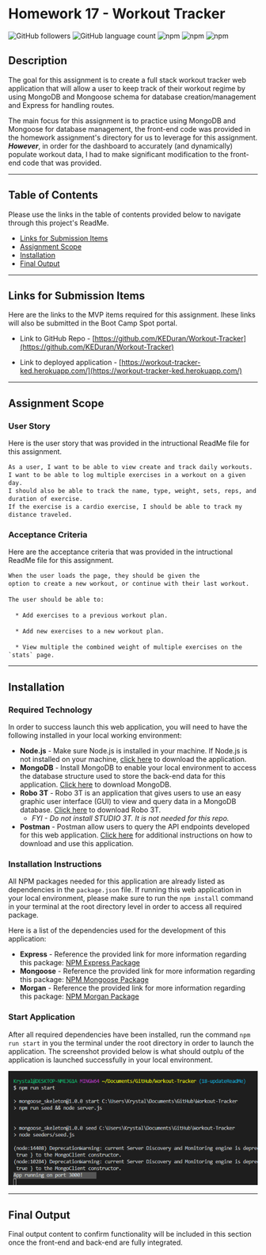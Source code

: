 # Homework 17 - Workout Tracker

![GitHub followers](https://img.shields.io/github/followers/KEDuran?logo=GitHub&style=plastic)
![GitHub language count](https://img.shields.io/github/languages/count/KEDuran/Workout-Tracker?color=yellow&logo=GitHub)
![npm](https://img.shields.io/npm/v/express?color=green&label=express&logo=NPM&style=plastic)
![npm](https://img.shields.io/npm/v/mongoose?color=orange&label=mongoose&logo=NPM&style=plastic)
![npm](https://img.shields.io/npm/v/morgan?color=pink&label=morgan&logo=NPM&style=plastic)

## Description

The goal for this assignment is to create a full stack workout tracker web application that will allow a user to keep track of their workout regime by using MongoDB and Mongoose schema for database creation/management and Express for handling routes.

The main focus for this assignment is to practice using MongoDB and Mongoose for database management, the front-end code was provided in the homework assignment's directory for us to leverage for this assignment. **_However_**, in order for the dashboard to accurately (and dynamically) populate workout data, I had to make significant modification to the front-end code that was provided.

---

## Table of Contents

Please use the links in the table of contents provided below to navigate through this project's ReadMe.

- [Links for Submission Items](#links-for-submission-items)
- [Assignment Scope](#assignment-scope)
- [Installation](#installation)
- [Final Output](#final-output)

---

## Links for Submission Items

Here are the links to the MVP items required for this assignment. Ihese links will also be submitted in the Boot Camp Spot portal.

- Link to GitHub Repo - [https://github.com/KEDuran/Workout-Tracker](https://github.com/KEDuran/Workout-Tracker)

- Link to deployed application - [https://workout-tracker-ked.herokuapp.com/](https://workout-tracker-ked.herokuapp.com/)

---

## Assignment Scope

### User Story

Here is the user story that was provided in the intructional ReadMe file for this assignment.

```
As a user, I want to be able to view create and track daily workouts.
I want to be able to log multiple exercises in a workout on a given day.
I should also be able to track the name, type, weight, sets, reps, and duration of exercise.
If the exercise is a cardio exercise, I should be able to track my distance traveled.
```

### Acceptance Criteria

Here are the acceptance criteria that was provided in the intructional ReadMe file for this assignment.

```
When the user loads the page, they should be given the
option to create a new workout, or continue with their last workout.

The user should be able to:

  * Add exercises to a previous workout plan.

  * Add new exercises to a new workout plan.

  * View multiple the combined weight of multiple exercises on the `stats` page.
```

---

## Installation

### Required Technology

In order to success launch this web application, you will need to have the following installed in your local working environment:

- **Node.js** - Make sure Node.js is installed in your machine. If Node.js is not installed on your machine, [click here](https://nodejs.org/en/) to download the application.
- **MongoDB** - Install MongoDB to enable your local environment to access the database structure used to store the back-end data for this application. [Click here](https://www.mongodb.com/try/download/community) to download MongoDB.
- **Robo 3T** - Robo 3T is an application that gives users to use an easy graphic user interface (GUI) to view and query data in a MongoDB database. [Click here](https://robomongo.org/download) to download Robo 3T.
  - _FYI - Do not install STUDIO 3T. It is not needed for this repo._
- **Postman** - Postman allow users to query the API endpoints developed for this web application. [Click here](https://www.postman.com/) for additional instructions on how to download and use this application.

### Installation Instructions

All NPM packages needed for this application are already listed as dependencies in the `package.json` file. If running this web application in your local environment, please make sure to run the `npm install` command in your terminal at the root directory level in order to access all required package.

Here is a list of the dependencies used for the development of this application:

- **Express** - Reference the provided link for more information regarding this package: [NPM Express Package](https://www.npmjs.com/package/express)
- **Mongoose** - Reference the provided link for more information regarding this package: [NPM Mongoose Package](https://www.npmjs.com/package/mongoose)
- **Morgan** - Reference the provided link for more information regarding this package: [NPM Morgan Package](https://www.npmjs.com/package/morgan)

### Start Application

After all required dependencies have been installed, run the command `npm run start` in you the terminal under the root directory in order to launch the application. The screenshot provided below is what should outplu of the application is launched successfully in your local environment.

![Sample Terminal Screenshot](./images/npmRunStart.png)

---

## Final Output

Final output content to confirm functionality will be included in this section once the front-end and back-end are fully integrated.

